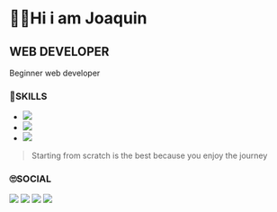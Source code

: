 # 👨‍💻Hi i am Joaquin
## WEB DEVELOPER
Beginner web developer
### 🎯**SKILLS**
* <img src ="https://img.shields.io/badge/HTML5-E34F26?style=for-the-badge&logo=html5&logoColor=white">
* <img src ="https://img.shields.io/badge/CSS3-1572B6?style=for-the-badge&logo=css3&logoColor=white">
* <img src = "https://img.shields.io/badge/JavaScript-F7DF1E?style=for-the-badge&logo=javascript&logoColor=black">

> Starting from scratch is the best because you enjoy the journey
### 🙄SOCIAL
[<img src = "https://img.shields.io/badge/GitHub-100000?style=for-the-badge&logo=github&logoColor=white" />](https://github.com/Sonicblader)
[<img src="https://img.shields.io/badge/Telegram-2CA5E0?style=for-the-badge&logo=telegram&logoColor=white" />](https://t.me/JOAQUIN_CC)
[<img src= "https://img.shields.io/badge/Instagram-E4405F?style=for-the-badge&logo=instagram&logoColor=white">](https://www.instagram.com/joaquin_ccordova/)
[<img src= "https://img.shields.io/badge/Twitter-1DA1F2?style=for-the-badge&logo=twitter&logoColor=white">](https://twitter.com/JoaquinCc11)
